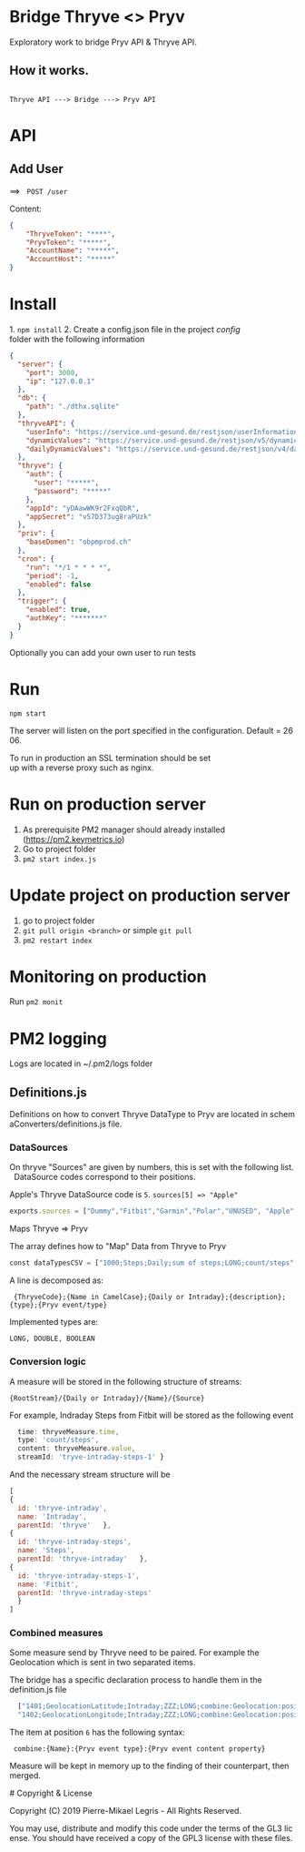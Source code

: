 # Bridge Thryve <> Pryv

Exploratory work to bridge Pryv API & Thryve API.

## How it works.

```

Thryve API ---> Bridge ---> Pryv API

```

# API

## Add User

==>   `POST /user`

Content: 

```json 
{
	"ThryveToken": "****",
    "PryvToken": "*****",
    "AccountName": "*****",
    "AccountHost": "*****"
}
```

# Install 

1. `npm install`
2. Create a config.json file in the project _config_ folder with the following information

```json 
{
  "server": {
    "port": 3000,
    "ip": "127.0.0.1"
  },
  "db": {
    "path": "./dthx.sqlite"
  },
  "thryveAPI": {
    "userInfo": "https://service.und-gesund.de/restjson/userInformation",
    "dynamicValues": "https://service.und-gesund.de/restjson/v5/dynamicEpochValues",
    "dailyDynamicValues": "https://service.und-gesund.de/restjson/v4/dailyDynamicValues"
  },
  "thryve": {
    "auth": {
      "user": "*****",
      "password": "*****"
    },
    "appId": "yDAawWK9r2FxqQbR",
    "appSecret": "v57D373ug8raPUzk"
  },
  "priv": {
    "baseDomen": "obpmprod.ch"
  },
  "cron": {
    "run": "*/1 * * * *",
    "period": -1,
    "enabled": false
  },
  "trigger": {
    "enabled": true,
    "authKey": "*******"
  }
}

```

Optionally you can add your own user to run tests

# Run

`npm start`


The server will listen on the port specified in the configuration. Default = 2606.  

To run in production an SSL termination should be set up with a reverse proxy such as nginx.

# Run on production server

1. As prerequisite PM2 manager should already installed (https://pm2.keymetrics.io)
2. Go to project folder
3. `pm2 start index.js`

# Update project on production server

1. go to project folder
2. `git pull origin <branch>` or simple `git pull`
3. `pm2 restart index`

# Monitoring on production

Run `pm2 monit`


# PM2 logging

Logs are located in ~/.pm2/logs folder


## Definitions.js 

Definitions on how to convert Thryve DataType to Pryv are located in schemaConverters/definitions.js file.

### DataSources

On thryve "Sources" are given by numbers, this is set with the following list. 
DataSource codes correspond to their positions. 

Apple's Thryve DataSource code is `5`. `sources[5] => "Apple"`

```javascript 
exports.sources = ["Dummy","Fitbit","Garmin","Polar","UNUSED", "Apple", ..];
```

Maps Thryve => Pryv

The array defines how to "Map" Data from Thryve to Pryv

```javascript 
const dataTypesCSV = ["1000;Steps;Daily;sum of steps;LONG;count/steps",   "1000;Steps;Intraday;sum of steps (in this minute);LONG;count/steps",   "1001;CoveredDistance;Daily;covered distance in meters;LONG;length/m",

```

A line is decomposed as:

```
 {ThryveCode};{Name in CamelCase};{Daily or Intraday};{description};{type};{Pryv event/type} 
```

Implemented types are: 

```
LONG, DOUBLE, BOOLEAN 
```

### Conversion logic

A measure will be stored in the following structure of streams:

```
{RootStream}/{Daily or Intraday}/{Name}/{Source} 
```

For example, Indraday Steps from Fitbit will be stored as the following event

```javascript { 
  time: thryveMeasure.time,   
  type: 'count/steps',   
  content: thryveMeasure.value,   
  streamId: 'tryve-intraday-steps-1' }
```

And the necessary stream structure will be

```javascript 
[
{
  id: 'thryve-intraday',
  name: 'Intraday',     
  parentId: 'thryve'   },
{
  id: 'thryve-intraday-steps',
  name: 'Steps',     
  parentId: 'thryve-intraday'   },
{
  id: 'thryve-intraday-steps-1',
  name: 'Fitbit',     
  parentId: 'thryve-intraday-steps'   
  } 
]
```

### Combined measures

Some measure send by Thryve need to be paired. For example the Geolocation which is sent in two separated items.

The bridge has a specific declaration process to handle them in the definition.js file

```javascript
  ["1401;GeolocationLatitude;Intraday;ZZZ;LONG;combine:Geolocation:position/wgs84:latitude",
  "1402;GeolocationLongitude;Intraday;ZZZ;LONG;combine:Geolocation:position/wgs84:longitude"]
```

The item at position `6` has the following syntax:

```
 combine:{Name}:{Pryv event type}:{Pryv event content property}
```

Measure will be kept in memory up to the finding of their counterpart, then merged.

# Copyright & License

Copyright (C) 2019 Pierre-Mikael Legris - All Rights Reserved.  

You may use, distribute and modify this code under the terms of the GL3 license.
You should have received a copy of the GPL3 license with these files.

